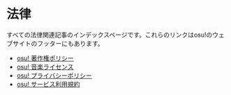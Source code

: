 # 法律

すべての法律関連記事のインデックスページです。これらのリンクはosu!のウェブサイトのフッターにもあります。

- [osu! 著作権ポリシー](Copyright)
- [osu! 音楽ライセンス](Music_Licensing)
- [osu! プライバシーポリシー](Privacy)
- [osu! サービス利用規約](Terms)
